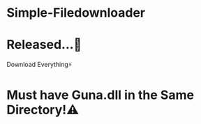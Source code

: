 # Simple-Filedownloader
# Released...🚀
Download Everything⚡
# Must have Guna.dll in the Same Directory!⚠️
